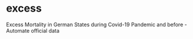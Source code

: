 # excess
Excess Mortality in German States during Covid-19 Pandemic and before - Automate official data
